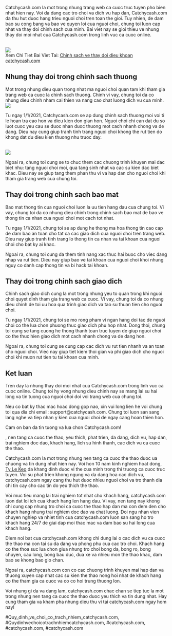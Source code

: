 <p>Catchycash.com la mot trong nhung trang web ca cuoc truc tuyen pho bien nhat hien nay. Voi da dang cac tro choi va dich vu hap dan, Catchycash.com da thu hut duoc hang trieu nguoi choi tren toan the gioi. Tuy nhien, de dam bao su cong bang va bao ve quyen loi cua nguoi choi, chung toi luon cap nhat va thay doi chinh sach cua minh. Bai viet nay se gioi thieu ve nhung thay doi moi nhat cua Catchycash.com trong linh vuc ca cuoc online.</p><br><img src="https://catchycash.com/wp-content/uploads/2025/02/chinh-sach-ve-thay-doi-dieu-khoan-.jpg"></br>
Xem Chi Tiet Bai Viet Tai: <a href="https://catchycash.com/chinh-sach-ve-thay-doi-dieu-khoan-catchycash-com/">Chinh sach ve thay doi dieu khoan catchycash.com</a><h2>Nhung thay doi trong chinh sach thuong</h2><p>Mot trong nhung dieu quan trong nhat ma nguoi choi quan tam khi tham gia trang web ca cuoc la chinh sach thuong. Chinh vi vay, chung toi da co nhung dieu chinh nham cai thien va nang cao chat luong dich vu cua minh.<br><img src="https://catchycash.com/wp-content/uploads/2025/02/doi-hinh-thi-dau-1.jpg"></br><p>Tu ngay 1/1/2021, Catchycash.com se ap dung chinh sach thuong moi voi ti le hoan tra cao hon va dieu kien don gian hon. Nguoi choi chi can dat du so luot cuoc yeu cau se duoc nhan duoc thuong mot cach nhanh chong va de dang. Dieu nay cung giup tranh tinh trang nguoi choi khong the rut tien do khong dat du dieu kien thuong nhu truoc day.</p><br><img src="https://catchycash.com/wp-content/uploads/2025/02/chinh-sach-ve-thay-doi-dieu-khoan-2.jpg"></br><p>Ngoai ra, chung toi cung se to chuc them cac chuong trinh khuyen mai dac biet nhu: tang nguoi choi moi, qua tang sinh nhat va cac su kien dac biet khac. Dieu nay se giup tang them phan thu vi va hap dan cho nguoi choi khi tham gia trang web cua chung toi.<h2>Thay doi trong chinh sach bao mat</h2><p>Bao mat thong tin cua nguoi choi luon la uu tien hang dau cua chung toi. Vi vay, chung toi da co nhung dieu chinh trong chinh sach bao mat de bao ve thong tin ca nhan cua nguoi choi mot cach tot nhat.</p><p>Tu ngay 1/1/2021, chung toi se ap dung he thong ma hoa thong tin cao cap de dam bao an toan cho tat ca cac giao dich cua nguoi choi tren trang web. Dieu nay giup tranh tinh trang lo thong tin ca nhan va tai khoan cua nguoi choi cho bat ky ai khac.<p>Ngoai ra, chung toi cung da them tinh nang xac thuc hai buoc cho viec dang nhap va rut tien. Dieu nay giup bao ve tai khoan cua nguoi choi khoi nhung nguy co danh cap thong tin va bi hack tai khoan.</p><h2>Thay doi trong chinh sach giao dich</h2><p>Chinh sach giao dich cung la mot trong nhung yeu to quan trong khi nguoi choi quyet dinh tham gia trang web ca cuoc. Vi vay, chung toi da co nhung dieu chinh de toi uu hoa qua trinh giao dich va tao su thuan tien cho nguoi choi.</p><p>Tu ngay 1/1/2021, chung toi se mo rong pham vi ngan hang doi tac de nguoi choi co the lua chon phuong thuc giao dich phu hop nhat. Dong thoi, chung toi cung se tang cuong he thong thanh toan truc tuyen de giup nguoi choi co the thuc hien giao dich mot cach nhanh chong va de dang hon.</p><p>Ngoai ra, chung toi cung se cung cap cac dich vu rut tien nhanh va an toan cho nguoi choi. Viec nay giup tiet kiem thoi gian va phi giao dich cho nguoi choi khi muon rut tien tu tai khoan cua minh.</p><h2>Ket luan</h2><p>Tren day la nhung thay doi moi nhat cua Catchycash.com trong linh vuc ca cuoc online. Chung toi hy vong nhung dieu chinh nay se mang lai su hai long va tin tuong cua nguoi choi doi voi trang web cua chung toi.</p><p>Neu co bat ky thac mac hoac dong gop nao, xin vui long lien he voi chung toi qua dia chi email: support@catchycash.com. Chung toi luon san sang lang nghe va tiep nhan y kien cua nguoi choi de ngay cang hoan thien hon.</p><p>Cam on ban da tin tuong va lua chon Catchycash.com!</p><p>, nen tang ca cuoc the thao, yeu thich, phat trien, da dang, dich vu, hap dan, trai nghiem doc dao, khach hang, lich su hinh thanh, cac dich vu ca cuoc the thao. 

Catchycash.com la mot trong nhung nen tang ca cuoc the thao duoc ua chuong va tin dung nhat hien nay. Voi hon 10 nam kinh nghiem hoat dong, <a href="https://catchycash.com/">Ty Le Keo</a> da khang dinh duoc vi the cua minh trong thi truong ca cuoc truc tuyen. Voi su phat trien khong ngung va da dang hoa cac dich vu, catchycash.com ngay cang thu hut duoc nhieu nguoi choi va tro thanh dia chi tin cay cho cac tin do yeu thich the thao.

Voi muc tieu mang lai trai nghiem tot nhat cho khach hang, catchycash.com luon dat loi ich cua khach hang len hang dau. Vi vay, nen tang nay khong chi cung cap nhung tro choi ca cuoc the thao hap dan ma con dem den cho khach hang nhung trai nghiem doc dao va chat luong. Doi ngu nhan vien chuyen nghiep va nhiet tinh cua catchycash.com luon san sang ho tro khach hang 24/7 de giai dap moi thac mac va dam bao su hai long cua khach hang.

Diem noi bat cua catchycash.com khong chi dung lai o cac dich vu ca cuoc the thao ma con tai su da dang va phong phu cua cac tro choi. Khach hang co the thoa suc lua chon giua nhung tro choi bong da, bong ro, bong chuyen, cau long, bong bau duc, dua xe va nhieu mon the thao khac, dam bao se khong bao gio chan.

Ngoai ra, catchycash.com con co cac chuong trinh khuyen mai hap dan va thuong xuyen cap nhat cac su kien the thao nong hoi nhat de khach hang co the tham gia ca cuoc va co co hoi trung thuong lon.

Voi nhung gi da va dang lam, catchycash.com chac chan se tiep tuc la mot trong nhung nen tang ca cuoc the thao duoc yeu thich va tin dung nhat. Hay cung tham gia va kham pha nhung dieu thu vi tai catchycash.com ngay hom nay!</p>
#Quy_dinh_ve_choi_co_trach_nhiem_catchycash.com, #Quydinhvechoicotrachnhiemcatchycash.com, #catchycash.com, #catchycash.com, #catchycash.com
